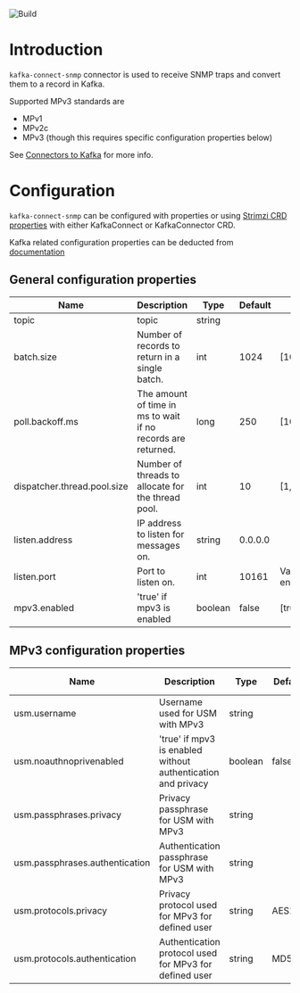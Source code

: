 ![Build](https://github.com/elisaautomate/kafka-connect-snmp/workflows/Build/badge.svg)

# Introduction

`kafka-connect-snmp` connector is used to receive SNMP traps and convert them to a record in Kafka. 

Supported MPv3 standards are
- MPv1
- MPv2c
- MPv3 (though this requires specific configuration properties below)

See [Connectors to Kafka](https://docs.confluent.io/current/connect/managing/index.html) for more info.

# Configuration

`kafka-connect-snmp` can be configured with properties or
using [Strimzi CRD properties](https://strimzi.io/docs/operators/latest/overview.html#configuration-points-connect_str) with either
KafkaConnect or KafkaConnector CRD.

Kafka related configuration properties can be deducted from [documentation](https://kafka.apache.org/documentation/#connectconfigs)

## General configuration properties

| Name                        | Description                                                  | Type   | Default      | Valid Values                      | Importance |
|-----------------------------|--------------------------------------------------------------|--------|--------------|-----------------------------------|------------|
| topic                       | topic                                                        | string |              |                                   | high       |
| batch.size                  | Number of records to return in a single batch.               | int    | 1024         | [10,...,2147483647]               | medium     |
| poll.backoff.ms             | The amount of time in ms to wait if no records are returned. | long   | 250          | [10,...,2147483647]               | medium     |
| dispatcher.thread.pool.size | Number of threads to allocate for the thread pool.           | int    | 10           | [1,...,100]                       | low        |
| listen.address              | IP address to listen for messages on.                        | string | 0.0.0.0      |                                   | low        |
| listen.port                 | Port to listen on.                                           | int    | 10161        | ValidPort{start=1025, end=65535}  | low        |
| mpv3.enabled                | 'true' if mpv3 is enabled                                    | boolean| false        | [true, false]                     | medium     |
 

## MPv3 configuration properties

| Name                           | Description                                                    | Type   | Default      | Valid Values           | Importance |
|--------------------------------|----------------------------------------------------------------|--------|--------------|------------------------|------------|
| usm.username                   | Username used for USM with MPv3                                | string |              |                        | medium     |
| usm.noauthnoprivenabled        | 'true' if mpv3 is enabled without authentication and privacy   | boolean| false        | [true, false]          | medium     |
| usm.passphrases.privacy        | Privacy passphrase for USM with MPv3                           | string |              |                        | medium     |
| usm.passphrases.authentication | Authentication passphrase for USM with MPv3                    | string |              |                        | medium     |
| usm.protocols.privacy          | Privacy protocol used for MPv3 for defined user                | string | AES128       | [DES3, AES128, AES256] | medium     |
| usm.protocols.authentication   | Authentication protocol used for MPv3 for defined user         | string | MD5          | [MD5, SHA, SHA2_512]   | medium     |
